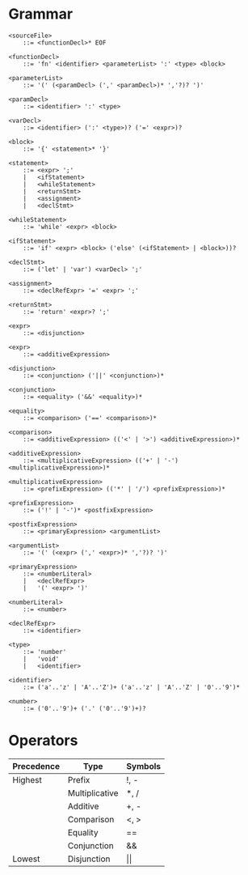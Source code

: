 # Grammar

```bnf
<sourceFile> 
    ::= <functionDecl>* EOF

<functionDecl> 
    ::= 'fn' <identifier> <parameterList> ':' <type> <block>

<parameterList>
    ::= '(' (<paramDecl> (',' <paramDecl>)* ','?)? ')'

<paramDecl>
    ::= <identifier> ':' <type>

<varDecl>
    ::= <identifier> (':' <type>)? ('=' <expr>)?

<block>
    ::= '{' <statement>* '}'

<statement>
    ::= <expr> ';'
    |   <ifStatement>
    |   <whileStatement>
    |   <returnStmt>
    |   <assignment>
    |   <declStmt>

<whileStatement>
    ::= 'while' <expr> <block>

<ifStatement>
    ::= 'if' <expr> <block> ('else' (<ifStatement> | <block>))?

<declStmt>
    ::= ('let' | 'var') <varDecl> ';'

<assignment>
    ::= <declRefExpr> '=' <expr> ';'

<returnStmt>
    ::= 'return' <expr>? ';'

<expr>
    ::= <disjunction>

<expr>
    ::= <additiveExpression>
    
<disjunction>
    ::= <conjunction> ('||' <conjunction>)*

<conjunction>
    ::= <equality> ('&&' <equality>)*

<equality>
    ::= <comparison> ('==' <comparison>)*

<comparison>
    ::= <additiveExpression> (('<' | '>') <additiveExpression>)*

<additiveExpression>
    ::= <multiplicativeExpression> (('+' | '-') <multiplicativeExpression>)*

<multiplicativeExpression>
    ::= <prefixExpression> (('*' | '/') <prefixExpression>)*

<prefixExpression>
    ::= ('!' | '-')* <postfixExpression>

<postfixExpression>
    ::= <primaryExpression> <argumentList>

<argumentList>
    ::= '(' (<expr> (',' <expr>)* ','?)? ')'

<primaryExpression>
    ::= <numberLiteral>
    |   <declRefExpr>
    |   '(' <expr> ')'

<numberLiteral>
    ::= <number>

<declRefExpr>
    ::= <identifier>

<type>
    ::= 'number'
    |   'void'
    |   <identifier>

<identifier>
    ::= ('a'..'z' | 'A'..'Z')+ ('a'..'z' | 'A'..'Z' | '0'..'9')*

<number>
    ::= ('0'..'9')+ ('.' ('0'..'9')+)?
```
# Operators

| Precedence | Type           | Symbols |
|------------|----------------|---------|
| Highest    | Prefix         | !, -    |
|            | Multiplicative | *, /    |
|            | Additive       | +, -    |
|            | Comparison     | <, >    |
|            | Equality       | ==      |
|            | Conjunction    | &&      |
| Lowest     | Disjunction    | \|\|    |
